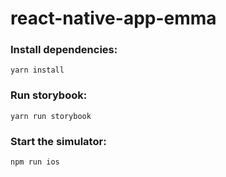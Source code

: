 # react-native-app-emma

### Install dependencies:

```
yarn install
```

### Run storybook:

```
yarn run storybook
```

### Start the simulator:

```
npm run ios
```
